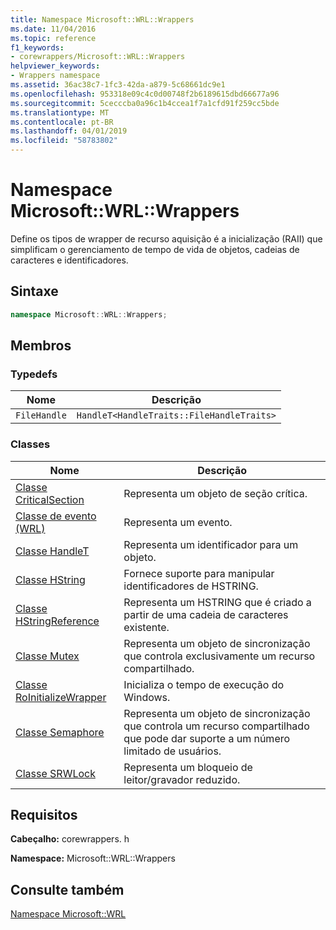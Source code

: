 ```yaml
---
title: Namespace Microsoft::WRL::Wrappers
ms.date: 11/04/2016
ms.topic: reference
f1_keywords:
- corewrappers/Microsoft::WRL::Wrappers
helpviewer_keywords:
- Wrappers namespace
ms.assetid: 36ac38c7-1fc3-42da-a879-5c68661dc9e1
ms.openlocfilehash: 953318e09c4c0d00748f2b6189615dbd66677a96
ms.sourcegitcommit: 5cecccba0a96c1b4ccea1f7a1cfd91f259cc5bde
ms.translationtype: MT
ms.contentlocale: pt-BR
ms.lasthandoff: 04/01/2019
ms.locfileid: "58783802"
---
```

# <a name="microsoftwrlwrappers-namespace"></a>Namespace Microsoft::WRL::Wrappers

Define os tipos de wrapper de recurso aquisição é a inicialização (RAII) que simplificam o gerenciamento de tempo de vida de objetos, cadeias de caracteres e identificadores.

## <a name="syntax"></a>Sintaxe

```cpp
namespace Microsoft::WRL::Wrappers;
```

## <a name="members"></a>Membros

### <a name="typedefs"></a>Typedefs

|Nome|Descrição|
|----------|-----------------|
|`FileHandle`|`HandleT<HandleTraits::FileHandleTraits>`|

### <a name="classes"></a>Classes

|Nome|Descrição|
|----------|-----------------|
|[Classe CriticalSection](criticalsection-class.md)|Representa um objeto de seção crítica.|
|[Classe de evento (WRL)](event-class-wrl.md)|Representa um evento.|
|[Classe HandleT](handlet-class.md)|Representa um identificador para um objeto.|
|[Classe HString](hstring-class.md)|Fornece suporte para manipular identificadores de HSTRING.|
|[Classe HStringReference](hstringreference-class.md)|Representa um HSTRING que é criado a partir de uma cadeia de caracteres existente.|
|[Classe Mutex](mutex-class.md)|Representa um objeto de sincronização que controla exclusivamente um recurso compartilhado.|
|[Classe RoInitializeWrapper](roinitializewrapper-class.md)|Inicializa o tempo de execução do Windows.|
|[Classe Semaphore](semaphore-class.md)|Representa um objeto de sincronização que controla um recurso compartilhado que pode dar suporte a um número limitado de usuários.|
|[Classe SRWLock](srwlock-class.md)|Representa um bloqueio de leitor/gravador reduzido.|

## <a name="requirements"></a>Requisitos

**Cabeçalho:** corewrappers. h

**Namespace:** Microsoft::WRL::Wrappers

## <a name="see-also"></a>Consulte também

[Namespace Microsoft::WRL](microsoft-wrl-namespace.md)